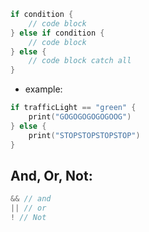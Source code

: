 
```swift
if condition {
	// code block
} else if condition {
	// code block
} else {
	// code block catch all
}
```
- example:
```swift
if trafficLight == "green" {
	print("GOGOGOGOGOGOOG")
} else {
	print("STOPSTOPSTOPSTOP")
}
```


## And, Or, Not:
```swift
&& // and
|| // or
! // Not
```